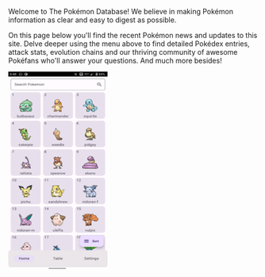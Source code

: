 Welcome to The Pokémon Database! We believe in making Pokémon information as clear and easy to
digest as possible.

On this page below you'll find the recent Pokémon news and updates to this site. Delve deeper using
the menu above to find detailed Pokédex entries, attack stats, evolution chains and our thriving
community of awesome Pokéfans who'll answer your questions. And much more besides!

<img src="pokeservices/assets/home.png" width="200" height="400"  alt="home"/>